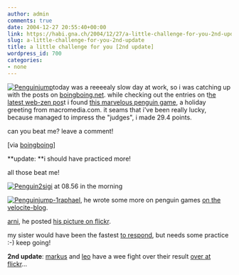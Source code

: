 ```yaml
---
author: admin
comments: true
date: 2004-12-27 20:55:40+00:00
link: https://habi.gna.ch/2004/12/27/a-little-challenge-for-you-2nd-update/
slug: a-little-challenge-for-you-2nd-update
title: a little challenge for you [2nd update]
wordpress_id: 700
categories:
- none
---
```



[![Penguinjump](https://habi.gna.ch/blog/images/penguinjump-tm.jpg)](https://habi.gna.ch/blog/images/penguinjump.jpg)today was a reeeealy slow day at work, so i was catching up with the posts on [boingboing.net](http://www.boingboing.net/). while checking out the entries on t[he latest web-zen pos](http://www.boingboing.net/2004/12/26/web_zen_holiday_left.html)t i found [this marvelous penguin game](http://www.macromedia.com/macromedia/holiday2004/), a holiday greeting from macromedia.com. it seams that i've been really lucky, because managed to impress the "judges", i made 29.4 points.
  
can you beat me? leave a comment!



[via [boingboing](http://www.boingboing.net/2004/12/26/web_zen_holiday_left.html)]



**update: **i should have practiced more!



all those beat me!



[![Penguin2](https://habi.gna.ch/blog/images/penguin2-tm.jpg)](https://habi.gna.ch/blog/images/penguin2.jpg)[sigi](http://www.slf.ch/staff/pers-home/sigrist/sigrist-en.html) at 08.56 in the morning



[![Penguinjump-1](https://habi.gna.ch/blog/images/penguinjump-1-tm.jpg)](https://habi.gna.ch/blog/images/penguinjump-1.jpg)[raphael](http://www.velocite.ch/article.php3?id_article=17/), he wrote some more on penguin games [on the velocite-blog](http://velocite.ch/weblogtoo/index.php?p=61).



[arni](http://www.arnoldseefeld.com/blog/), he posted [his picture on flickr](http://www.flickr.com/photos/18705380@N00/2624660/).



my sister would have been the fastest [to respond](https://habi.gna.ch/blog/mt-comments.cgi?entry_id=502), but needs some practice :-) keep going!



**2nd update**: [markus](http://markus.schoepke.at/) and [leo](http://www.fscklog.com/) have a wee fight over their result [over at flickr](http://www.flickr.com/photos/habi/2596805/%23comment507166)...

